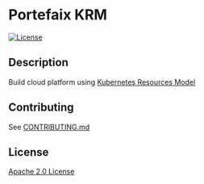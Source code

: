 # Portefaix KRM

[![License](https://img.shields.io/badge/License-Apache%202.0-blue.svg)](https://opensource.org/licenses/Apache-2.0)

## Description

Build cloud platform using [Kubernetes Resources Model](https://github.com/kubernetes/community/blob/master/contributors/design-proposals/architecture/resource-management.md)

## Contributing

See [CONTRIBUTING.md](./CONTRIBUTING.md)

## License

[Apache 2.0 License](./LICENSE)